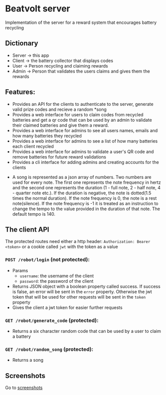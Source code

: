 # Beatvolt server
Implementation of the server for a reward system that encourages battery recycling

## Dictionary
- Server -> this app
- Client -> the battery collector that displays codes
- User -> Person recycling and claiming rewards
- Admin -> Person that validates the users claims and gives them the rewards

## Features:
- Provides an API for the clients to authenticate to the server, generate valid prize codes and recieve a random *song
- Provides a web interface for users to claim codes from recycled batteries and get a qr code that can be used by an admin to validate their claimed batteries and give them a reward.
- Provides a web interface for admins to see all users names, emails and how many batteries they recycled
- Provides a web interface for admins to see a list of how many batteries each client recycled
- Provides a web interface for admins to validate a user's QR code and remove batteries for future reward validations
- Provides a cli interface for adding admins and creating accounts for the clients

* A song is represented as a json array of numbers. Two numbers are used for every note. The first one represents the note frequency in hertz and the second one represents the duration (1 - full note, 2 - half note, 4 - quarter note etc.). If the duration is negative, the note is dotted(1.5 times the normal duration). If the note frequency is 0, the note is a rest note(silence). If the note frequency is -1 it is treated as an instruction to change the tempo to the value provided in the duration of that note. The default tempo is 140.


## The client API
The protected routes need either a http header: `Authorization: Bearer <token>` or a cookie called `jwt` with the token as a value

### `POST /robot/login` (not protected): 
- Params
    - `username`: the username of the client
    - `password`: the password of the client
- Returns JSON object with a boolean property called success. If success is false, an error will be sent in the `error` property. Otherwise the jwt token that will be used for other requests will be sent in the `token` property
- Gives the client a jwt token for easier further requests 

### `GET /robot/generate_code` (protected): 
- Returns a six character random code that can be used by a user to claim a battery

### `GET /robot/random_song` (protected): 
- Returns a song

## Screenshots
Go to [screenshots](./screenshots/)
